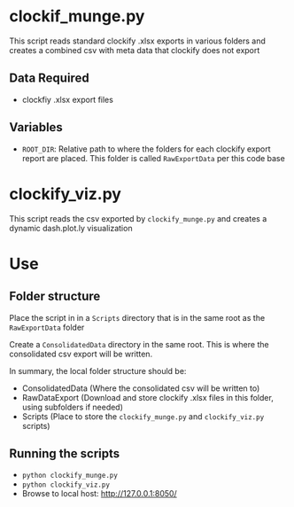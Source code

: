 # clockif_munge.py
This script reads standard clockify .xlsx exports in various folders and creates a combined csv with meta data that clockify does not export

## Data Required
* clockfiy .xlsx export files

## Variables
* `ROOT_DIR`: Relative path to where the folders for each clockify export report are placed. This folder is called `RawExportData` per this code base

# clockify_viz.py
This script reads the csv exported by `clockify_munge.py` and creates a dynamic dash.plot.ly  visualization

# Use
## Folder structure
Place the script in in a `Scripts` directory that is in the same root as the `RawExportData` folder

Create a `ConsolidatedData` directory in the same root. This is where the consolidated csv export will be written. 

In summary, the local folder structure should be:
* ConsolidatedData (Where the consolidated csv will be written to)
* RawDataExport (Download and store clockify .xlsx files in this folder, using subfolders if needed)
* Scripts (Place to store the `clockify_munge.py` and `clockify_viz.py` scripts)

## Running the scripts
* `python clockify_munge.py`
* `python clockify_viz.py`
* Browse to local host: http://127.0.0.1:8050/

